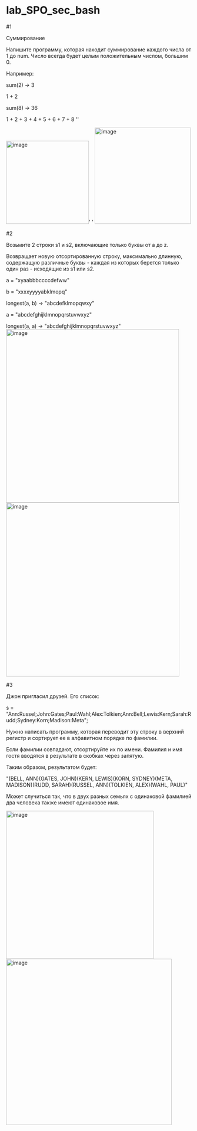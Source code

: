# lab_SPO_sec_bash

#1

Суммирование

Напишите программу, которая находит суммирование каждого числа от 1 до num. Число всегда будет целым положительным числом, большим 0.

Например:

sum(2) -> 3

1 + 2

sum(8) -> 36

1 + 2 + 3 + 4 + 5 + 6 + 7 + 8 ''

<img width="225" alt="image" src="https://github.com/Krutov12/lab_SPO_sec_bash/assets/77206997/3409164c-9be3-4f91-be7a-14aaf5309892">' '
<img width="261" alt="image" src="https://github.com/Krutov12/lab_SPO_sec_bash/assets/77206997/14906938-2dd7-45f9-927d-cceeb81087b8">

#2

Возьмите 2 строки s1 и s2, включающие только буквы от a до z.

Возвращает новую отсортированную строку, максимально длинную, содержащую различные буквы - каждая из которых берется только один раз - исходящие из s1 или s2.

a = "xyaabbbccccdefww"

b = "xxxxyyyyabklmopq"

longest(a, b) -> "abcdefklmopqwxy"

a = "abcdefghijklmnopqrstuvwxyz"

longest(a, a) -> "abcdefghijklmnopqrstuvwxyz"
<img width="470" alt="image" src="https://github.com/Krutov12/lab_SPO_sec_bash/assets/77206997/f843e7aa-9db8-4337-9991-943cc24350b5">
<img width="471" alt="image" src="https://github.com/Krutov12/lab_SPO_sec_bash/assets/77206997/45268191-2ab7-4bfd-a81e-54d1133c32a4">

#3

Джон пригласил друзей. Его список:

s = "Ann:Russel;John:Gates;Paul:Wahl;Alex:Tolkien;Ann:Bell;Lewis:Kern;Sarah:Rudd;Sydney:Korn;Madison:Meta";

Нужно написать программу, которая переводит эту строку в верхний регистр и сортирует ее в алфавитном порядке по фамилии.

Если фамилии совпадают, отсортируйте их по имени. Фамилия и имя гостя вводятся в результате в скобках через запятую.

Таким образом, результатом будет:

"(BELL, ANN)(GATES, JOHN)(KERN, LEWIS)(KORN, SYDNEY)(META, MADISON)(RUDD, SARAH)(RUSSEL, ANN)(TOLKIEN, ALEX)(WAHL, PAUL)"

Может случиться так, что в двух разных семьях с одинаковой фамилией два человека также имеют одинаковое имя.

<img width="401" alt="image" src="https://github.com/Krutov12/lab_SPO_sec_bash/assets/77206997/755563f0-ac78-4c69-ba26-1f5016130014">

<img width="450" alt="image" src="https://github.com/Krutov12/lab_SPO_sec_bash/assets/77206997/a08b50e8-32ae-408c-8c0b-cec1ca006aab">
